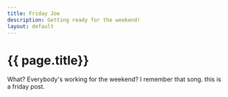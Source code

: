 ```yaml
---
title: Friday Joe
description: Getting ready for the weekend!
layout: default
---
```


<h1>{{ page.title}}</h1>

What? Everybody's working for the weekend?  I remember that song. this is a friday post.